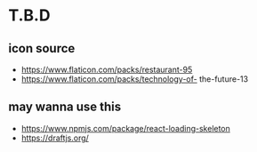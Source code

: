 # T.B.D

## icon source

- https://www.flaticon.com/packs/restaurant-95
- https://www.flaticon.com/packs/technology-of- the-future-13

## may wanna use this

- https://www.npmjs.com/package/react-loading-skeleton
- https://draftjs.org/
